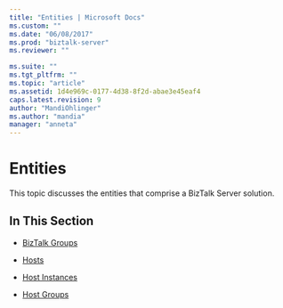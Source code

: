 ```yaml
---
title: "Entities | Microsoft Docs"
ms.custom: ""
ms.date: "06/08/2017"
ms.prod: "biztalk-server"
ms.reviewer: ""

ms.suite: ""
ms.tgt_pltfrm: ""
ms.topic: "article"
ms.assetid: 1d4e969c-0177-4d38-8f2d-abae3e45eaf4
caps.latest.revision: 9
author: "MandiOhlinger"
ms.author: "mandia"
manager: "anneta"
---
```

# Entities
This topic discusses the entities that comprise a BizTalk Server solution.  
  
## In This Section  
  
-   [BizTalk Groups](../core/biztalk-groups.md)  
  
-   [Hosts](../core/hosts.md)  
  
-   [Host Instances](../core/host-instances.md)  
  
-   [Host Groups](../core/host-groups.md)